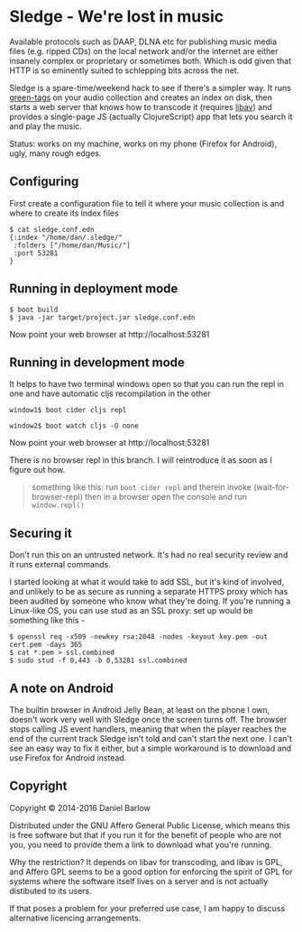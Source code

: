 # Sledge - We're lost in music

Available protocols such as DAAP, DLNA etc for publishing music media
files (e.g. ripped CDs) on the local network and/or the internet are
either insanely complex or proprietary or sometimes both.  Which is odd given that HTTP is so eminently suited to schlepping bits across the net.

Sledge is a spare-time/weekend hack to see if there's a simpler way.
It runs [green-tags](https://github.com/DanPallas/green-tags) on your audio collection and creates an index on disk, then starts a web server that knows how to transcode it (requires [libav](https://libav.org/)) and provides a single-page JS (actually ClojureScript) app that lets you search it and play the music.

Status: works on my machine, works on my phone (Firefox for Android), ugly, many rough edges.

## Configuring

First create a configuration file to tell it where your music collection is and where to create its index files

```
$ cat sledge.conf.edn
{:index "/home/dan/.sledge/"
 :folders ["/home/dan/Music/"]
 :port 53281
}
```

## Running in deployment mode

    $ boot build
    $ java -jar target/project.jar sledge.conf.edn

Now point your web browser at http://localhost:53281


## Running in development mode

It helps to have two terminal windows open so that you can run the
repl in one and have automatic cljs recompilation in the other


```
window1$ boot cider cljs repl

window2$ boot watch cljs -O none
```

Now point your web browser at http://localhost:53281

There is no browser repl in this branch.  I will reintroduce it as
soon as I figure out how.

> something like this:
> run `boot cider repl`
> and therein invoke (wait-for-browser-repl)
> then in a browser open the console and run `window.repl()`


## Securing it

Don't run this on an untrusted network.  It's had no real security
review and it runs external commands.

I started looking at what it would take to add SSL, but it's kind of
involved, and unlikely to be as secure as running a separate HTTPS
proxy which has been audited by someone who know what they're doing.
If you're running a Linux-like OS, you can use stud as an SSL proxy:
set up would be something like this -

```
$ openssl req -x509 -newkey rsa:2048 -nodes -keyout key.pem -out
cert.pem -days 365
$ cat *.pem > ssl.combined
$ sudo stud -f 0,443 -b 0,53281 ssl.combined
```


## A note on Android

The builtin browser in Android Jelly Bean, at least on the phone I
own, doesn't work very well with Sledge once the screen turns off.
The browser stops calling JS event handlers, meaning that when the
player reaches the end of the current track Sledge isn't told and
can't start the next one.  I can't see an easy way to fix it either,
but a simple workaround is to download and use Firefox for Android
instead.


## Copyright

Copyright © 2014-2016 Daniel Barlow

Distributed under the GNU Affero General Public License, which means
this is free software but that if you run it for the benefit of people
who are not you, you need to provide them a link to download what
you're running.

Why the restriction?  It depends on libav for transcoding, and libav is GPL, and Affero GPL seems to be a good option for enforcing the spirit of GPL for systems where the software itself lives on a server and is not actually distibuted to its users. 

If that poses a problem for your preferred use case, I am happy to
discuss alternative licencing arrangements.
